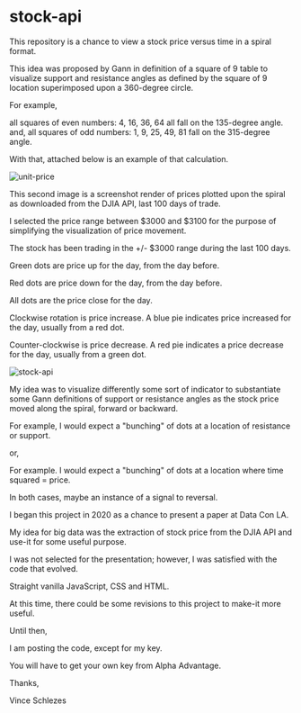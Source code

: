 # stock-api

This repository is a chance to view a stock price versus time in a spiral format.

This idea was proposed by Gann in definition of a square of 9 table to visualize support and resistance angles as defined by the square of 9 location superimposed upon a 360-degree circle.

For example,

  all squares of even numbers: 4, 16, 36, 64 all fall on the 135-degree angle.
and,
  all squares of odd numbers:  1, 9, 25, 49, 81 fall on the 315-degree angle.

With that, attached below is an example of that calculation.


![unit-price](https://user-images.githubusercontent.com/89032071/166734561-f43e82d6-d76d-43a2-982c-3749f90e597b.png)


This second image is a screenshot render of prices plotted upon the spiral as downloaded from the DJIA API, last 100 days of trade.

I selected the price range between $3000 and $3100 for the purpose of simplifying the visualization of price movement.

The stock has been trading in the +/- $3000 range during the last 100 days.

Green dots are price up for the day, from the day before.

Red dots are price down for the day, from the day before.

All dots are the price close for the day.

Clockwise rotation is price increase. A blue pie indicates price increased for the day, usually from a red dot.

Counter-clockwise is price decrease.   A red pie indicates a price decrease for the day, usually from a green dot.


![stock-api](https://user-images.githubusercontent.com/89032071/166616575-2ece129b-2617-4fda-bed5-14b2468b8c8b.png)


My idea was to visualize differently some sort of indicator to substantiate some Gann definitions of support or resistance angles as the stock price moved along the spiral, forward or backward.

For example, I would expect a "bunching" of dots at a location of resistance or support.

or,

For example. I would expect a "bunching" of dots at a location where time squared = price.

In both cases, maybe an instance of a signal to reversal.

I began this project in 2020 as a chance to present a paper at Data Con LA.

My idea for big data was the extraction of stock price from the DJIA API and use-it for some useful purpose.

I was not selected for the presentation; however, I was satisfied with the code that evolved.

Straight vanilla JavaScript, CSS and HTML.

At this time, there could be some revisions to this project to make-it more useful.

Until then,

I am posting the code, except for my key.

You will have to get your own key from Alpha Advantage.

Thanks,

Vince Schlezes


